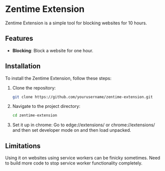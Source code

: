 # Zentime Extension

Zentime Extension is a simple tool for blocking websites for 10 hours.

## Features

- **Blocking**: Block a website for one hour.

## Installation

To install the Zentime Extension, follow these steps:

1. Clone the repository:
    ```sh
    git clone https://github.com/yourusername/zentime-extension.git
    ```
2. Navigate to the project directory:
    ```sh
    cd zentime-extension
    ```
3. Set it up in chrome:
    Go to edge://extensions/ or chrome://extensions/ and then set developer mode on 
    and then load unpacked. 

## Limitations

Using it on websites using service workers can be finicky sometimes. Need to build more 
code to stop service worker functionality completely. 
